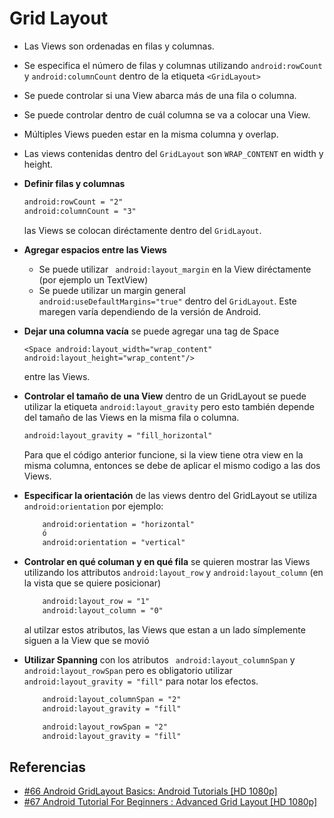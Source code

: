  Grid Layout
==========================

- Las Views son ordenadas en filas y columnas.

- Se especifica el número de filas y columnas utilizando ```android:rowCount``` y ```android:columnCount``` dentro de la etiqueta ```<GridLayout>```

- Se puede controlar si una View abarca más de una fila o columna.

- Se puede controlar dentro de cuál columna se va a colocar una View.

- Múltiples Views pueden estar en la misma columna y overlap.

- Las views contenidas dentro del ```GridLayout``` son ```WRAP_CONTENT``` en width y height.

- **Definir filas y columnas**

    ```xml
    android:rowCount = "2"
    android:columnCount = "3"
    ``` 
    
    las Views se colocan diréctamente dentro del ```GridLayout```.

- **Agregar espacios entre las Views**
     - Se puede utilizar ``` android:layout_margin``` en la View diréctamente (por ejemplo un TextView)
     - Se puede utilizar un margin general``` android:useDefaultMargins="true"``` dentro del ```GridLayout```. Este maregen varía dependiendo de la versión de Android.

- **Dejar una columna vacía** se puede agregar una tag de Space
    ```
    <Space android:layout_width="wrap_content" android:layout_height="wrap_content"/>
    ```
    entre las Views.

- **Controlar el tamaño de una View** dentro de un GridLayout se puede utilizar la etiqueta ``` android:layout_gravity ``` pero esto también depende del tamaño de las Views en la misma fila o columna.

    ```xml
    android:layout_gravity = "fill_horizontal"
    ```

    Para que el código anterior funcione, si la view tiene otra view en la misma columna, entonces se debe de aplicar el mismo codigo a las dos Views.

- **Especificar la orientación** de las views dentro del GridLayout se utiliza ``` android:orientation``` por ejemplo:

    ```xml
        android:orientation = "horizontal"
        ó
        android:orientation = "vertical" 
    ```

- **Controlar en qué columan y en qué fila** se quieren mostrar las Views utilizando los attributos ```android:layout_row``` y ```android:layout_column``` (en la vista que se quiere posicionar)

    ```xml
        android:layout_row = "1"
        android:layout_column = "0"
    ```
    al utilzar estos atributos, las Views que estan a un lado símplemente siguen a la View que se movió

- **Utilizar Spanning** con los atributos ``` android:layout_columnSpan``` y ``` android:layout_rowSpan``` pero es obligatorio utilizar ``` android:layout_gravity = "fill"``` para notar los efectos.

    ```xml
        android:layout_columnSpan = "2"
        android:layout_gravity = "fill"
    ```

    ```xml
        android:layout_rowSpan = "2"
        android:layout_gravity = "fill"
    ```


Referencias
------------
- [#66 Android GridLayout Basics: Android Tutorials [HD 1080p]](https://www.youtube.com/watch?v=TaCW4uL4P6c&index=66&list=PLonJJ3BVjZW6hYgvtkaWvwAVvOFB7fkLa&nohtml5=False)
- [#67 Android Tutorial For Beginners : Advanced Grid Layout [HD 1080p]](https://www.youtube.com/watch?v=Mkc1xQ0wsbU&index=67&list=PLonJJ3BVjZW6hYgvtkaWvwAVvOFB7fkLa&nohtml5=False)